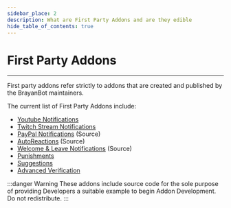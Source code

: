 ```yaml
---
sidebar_place: 2
description: What are First Party Addons and are they edible
hide_table_of_contents: true
---
```


# First Party Addons

---

First party addons refer strictly to addons that are created and published by the BrayanBot maintainers.

The current list of First Party Addons include:

- [Youtube Notifications](https://coremart.net/resources/youtube-notifications.95/)
- [Twitch Stream Notifications](https://coremart.net/resources/twitch-stream-notifications.91/)
- [PayPal Notifications](https://coremart.net/resources/paypal-notifications.90/) (Source)
- [AutoReactions](https://coremart.net/resources/autoreactions.79/) (Source)
- [Welcome & Leave Notifications](https://coremart.net/resources/welcome-leave-notifications.73/) (Source)
- [Punishments](https://coremart.net/resources/punishments.89/)
- [Suggestions](https://coremart.net/resources/suggestions.74/)
- [Advanced Verification](https://coremart.net/resources/advanced-verification.104/)

:::danger Warning
These addons include source code for the sole purpose of providing Developers a suitable example to begin Addon Development. Do not redistribute.
:::
